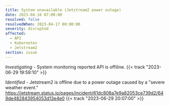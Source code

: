 ```yaml
---
title: System unavailable (Jetstream2 power outage)
date: 2023-04-16 07:00:00
resolved: false
resolvedWhen: 2023-04-17 00:00:00
severity: disrupted
affected:
  - API
  - Kubernetes
  - Jetstream2
section: issue
---
```


*Investigating* - System monitoring reported API is offiline. {{< track "2023-06-29 19:59:10" >}}

*Identified* - Jetstream2 is offline due to a power outage caused by a "severe weather event." https://jetstream.status.io/pages/incident/61dc808a7e9a82053ce739d2/649de482843954053d13e4e0 {{< track "2023-06-29 20:07:00" >}}
